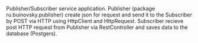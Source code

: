 Publisher/Subscriber service application. Publisher (package ru.buinovsky.publisher) create json for request and send it to the Subscriber by POST via HTTP using HttpClient and HttpRequest.
Subscriber recieve post HTTP request from Publisher via RestController and saves data to the database (Postgers).
